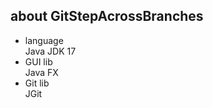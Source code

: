 ## about GitStepAcrossBranches

- language  
  Java JDK 17  
- GUI lib  
  Java FX  
- Git lib  
  JGit
